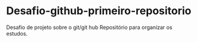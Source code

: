 # Desafio-github-primeiro-repositorio
Desafio de projeto sobre o git/git hub
Repositório para organizar os estudos.
